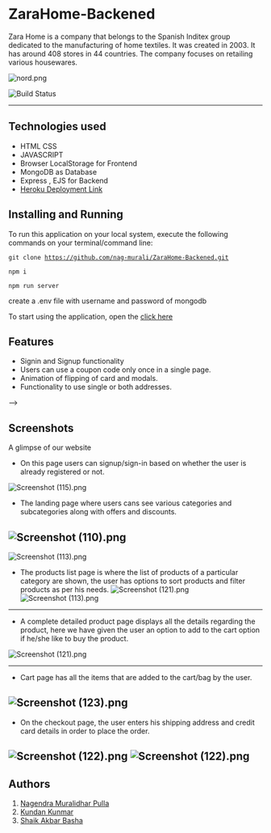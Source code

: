 # ZaraHome-Backened


Zara Home is a company that belongs to the Spanish Inditex group dedicated to the manufacturing of home textiles. It was created in 2003. It has around 408 stores in 44 countries. The company focuses on retailing various housewares.

![nord.png](https://cdn.shopify.com/s/files/1/0054/6665/2718/files/bvo-updated-logo-2.png?v=1624107079)

![Build Status](https://cdn.hashnode.com/res/hashnode/image/upload/v1639927185177/diTNoIr4q.png?w=1600&h=840&fit=crop&crop=entropy&auto=compress)


---


## Technologies used
<!-- <hr> -->
- HTML  CSS
- JAVASCRIPT
- Browser LocalStorage for Frontend
- MongoDB as Database
- Express , EJS for Backend
- [Heroku Deployment Link](https://zarahome.herokuapp.com/)


## Installing and Running
<!-- <hr> -->
To run this application on your local system, execute the following commands on your terminal/command line:
  
  <code>git clone https://github.com/nag-murali/ZaraHome-Backened.git</code>
  
  <code>npm i</code> 
  
  <code>npm run server</code> 
  
  create a .env file with username and password of mongodb
  

To start using the application, open the <a href="https://zarahome.herokuapp.com/" target="_blank">[click here](https://zarahome.herokuapp.com/)</a> 

## Features 
<!-- --- -->
- Signin and Signup functionality
- Users can use a coupon code only once in a single page.
- Animation of flipping of card and modals.
- Functionality to use single or both addresses.

<!-- ## Steps to navigate the website:
<!-- <hr> -->
<!-- - On the Landing Page header, user can click on the 'Admin' Icon to either Sign In or Create an Account
- Once the user has logged in, they are taken back to the Landing Page.
- On the top nav-bar, the user can navigate to the following categories: `All products`, to open the products page
- On the Products Page 
  - On clicking on each product 'Quick View' button. Clicking on it, the user will be shown the details of the product along with the option to add the product to their Cart.
- On hovering on products user get button called 'BUY NOW' bye clicking on it products get add into cart, and user will get popup to go for cart page or checkout page.
- On the Cart page
  - The user can remove a product from the cart.
  - Able to Change the quantity of the product
- On Checkout page, the user is asked to
  - Fill their address and contact details
  - Select a Shipping Method
  - Enter their Credit/Debit card details
  - Place the Order
- On placing the Order, user will redirected to payment page
- Once the payment is done user is will redirected to Home Page. --> -->
  

## Screenshots
<!-- --- -->
A glimpse of our website

- On this page users can signup/sign-in based on whether the user is already registered or not.

![Screenshot (115).png](https://cdn.hashnode.com/res/hashnode/image/upload/v1643862334980/Tc8N1bH7l.png)
- The landing page where users cans see various categories and subcategories along with offers and discounts.


![Screenshot (110).png](	https://cdn.hashnode.com/res/hashnode/image/upload/v1639927185177/diTNoIr4q.png?auto=compress)
---


![Screenshot (113).png](https://cdn.hashnode.com/res/hashnode/image/upload/v1639927362366/9XZqQtnu_.png?auto=compress)

- The products list page is where the list of products of a particular category are shown, the user has options to sort products and filter products as per his needs.
![Screenshot (121).png](https://cdn.hashnode.com/res/hashnode/image/upload/v1639929001512/ASDuGgFPR.png?auto=compress)
![Screenshot (113).png](https://cdn.hashnode.com/res/hashnode/image/upload/v1639927503511/CQeMJ80WI.png?auto=compress)
	
---
- A complete detailed product page displays all the details regarding the product, here we have given the user an option to add to the cart option if he/she like to buy the product.


![Screenshot (121).png](https://cdn.hashnode.com/res/hashnode/image/upload/v1642939092811/M3Pjd5mt-.png?auto=compress)

---
- Cart page has all the items that are added to the cart/bag by the user.

![Screenshot (123).png](https://cdn.hashnode.com/res/hashnode/image/upload/v1639929128790/wHpCOmGOu.png?auto=compress)
---
- On the checkout page, the user enters his shipping address and credit card details in order to place the order.

![Screenshot (122).png](https://cdn.hashnode.com/res/hashnode/image/upload/v1639929451111/naWajOWXD.png?auto=compress)
![Screenshot (122).png](https://cdn.hashnode.com/res/hashnode/image/upload/v1639929567030/JsHdxOAAeM.png?auto=compress)
---


## Authors

  1. [Nagendra Muralidhar Pulla](https://github.com/nag-murali) 
  2. [Kundan Kunmar ](https://github.com/vaibhav123-dev) 
  3. [Shaik Akbar Basha](https://github.com/mujhusain) 
 
  
